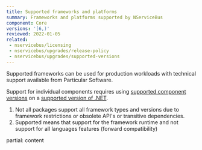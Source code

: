 ```yaml
---
title: Supported frameworks and platforms
summary: Frameworks and platforms supported by NServiceBus
component: Core
versions: '[6,)'
reviewed: 2022-01-05
related:
 - nservicebus/licensing
 - nservicebus/upgrades/release-policy
 - nservicebus/upgrades/supported-versions
---
```


Supported frameworks can be used for production workloads with technical support available from Particular Software.

Support for individual components requires using [supported component versions](supported-versions.md) on a [supported version of .NET](https://dotnet.microsoft.com/en-us/platform/support/policy).

1. Not all packages support all framework types and versions due to framework restrictions or obsolete API's or transitive dependencies.
2. Supported means that support for the framework runtime and not support for all languages features (forward compatibility)

partial: content
